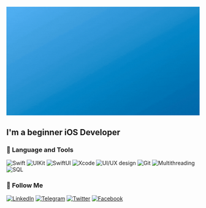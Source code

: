 [![Header](https://github.com/mustafos/mustafos/blob/master/assets/header.gif)](https://mustafos.github.io)

## I'm a beginner iOS Developer

### 🧠 Language and Tools
![Swift](https://img.shields.io/badge/-Swift-349DDD?style=for-the-badge&logo=swift&logoColor=white)
![UIKit](https://img.shields.io/badge/-UIKit-349DDD?style=for-the-badge&logo=uikit&logoColor=white)
![SwiftUI](https://img.shields.io/badge/-SwiftUI-349DDD?style=for-the-badge&logo=swift&logoColor=white)
![Xcode](https://img.shields.io/badge/-Xcode-349DDD?style=for-the-badge&logo=xcode&logoColor=white)
![UI/UX design](https://img.shields.io/badge/-Figma-349DDD?style=for-the-badge&logo=figma&logoColor=white)
![Git](https://img.shields.io/badge/-Git-349DDD?style=for-the-badge&logo=git&logoColor=white)
![Multithreading](https://img.shields.io/badge/-Multithreading-349DDD?style=for-the-badge&logo=infiniti&logoColor=white)
![SQL](https://img.shields.io/badge/-SQL-349DDD?style=for-the-badge&logo=sqlite&logoColor=white)

### 🔎 Follow Me 
[![LinkedIn](https://img.shields.io/badge/-LinkedIn-349DDD?style=flat&logo=linkedin&logoColor=white)](https://www.linkedin.com/in/mustafa-bekirov/?locale=en_US)
[![Telegram](https://img.shields.io/badge/-Telegram-349DDD?style=flat&logo=telegram&logoColor=white)](https://t.me/mustafosID)
[![Twitter](https://img.shields.io/badge/-Twitter-349DDD?style=flat&logo=twitter&logoColor=white)](urlSocial)
[![Facebook](https://img.shields.io/badge/-Facebook-349DDD?style=flat&logo=Facebook&logoColor=white)](urlSocial)
